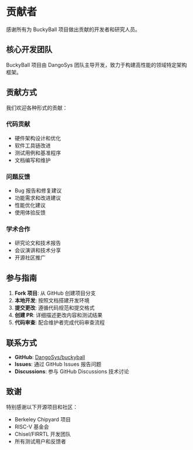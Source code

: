# 贡献者

感谢所有为 BuckyBall 项目做出贡献的开发者和研究人员。

## 核心开发团队

BuckyBall 项目由 DangoSys 团队主导开发，致力于构建高性能的领域特定架构框架。

## 贡献方式

我们欢迎各种形式的贡献：

### 代码贡献
- 硬件架构设计和优化
- 软件工具链改进
- 测试用例和基准程序
- 文档编写和维护

### 问题反馈
- Bug 报告和修复建议
- 功能需求和改进建议
- 性能优化建议
- 使用体验反馈

### 学术合作
- 研究论文和技术报告
- 会议演讲和技术分享
- 开源社区推广

## 参与指南

1. **Fork 项目**: 从 GitHub 创建项目分支
2. **本地开发**: 按照文档搭建开发环境
3. **提交更改**: 遵循代码规范和提交格式
4. **创建 PR**: 详细描述更改内容和测试结果
5. **代码审查**: 配合维护者完成代码审查流程

## 联系方式

- **GitHub**: [DangoSys/buckyball](https://github.com/DangoSys/buckyball)
- **Issues**: 通过 GitHub Issues 报告问题
- **Discussions**: 参与 GitHub Discussions 技术讨论

## 致谢

特别感谢以下开源项目和社区：
- Berkeley Chipyard 项目
- RISC-V 基金会
- Chisel/FIRRTL 开发团队
- 所有测试用户和反馈者
